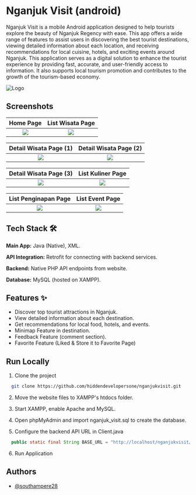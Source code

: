 

# Nganjuk Visit (android)

Nganjuk Visit is a mobile Android application designed to help tourists explore the beauty of Nganjuk Regency with ease. This app offers a wide range of features to assist users in discovering the best tourist destinations, viewing detailed information about each location, and receiving recommendations for local cuisine, hotels, and exciting events around Nganjuk.
This application serves as a digital solution to enhance the tourist experience by providing fast, accurate, and user-friendly access to information. It also supports local tourism promotion and contributes to the growth of the tourism-based economy.

![Logo](https://i.postimg.cc/sxycHRj1/newlogo-nganjukvisit.png)


## Screenshots

Home Page             |  List Wisata Page
:-------------------------:|:-------------------------:
![](https://i.postimg.cc/dVBLGPX4/1-homepage-1.jpg)  |  ![](https://i.postimg.cc/wMLBvSL5/2-listwisata.jpg)

Detail Wisata Page (1)             |  Detail Wisata Page (2)
:-------------------------:|:-------------------------:
![](https://i.postimg.cc/448CHJXW/detailwisata2.jpg)  |  ![](https://i.postimg.cc/dtDb8z1w/detailwisata3.jpg)

Detail Wisata Page (3)             |  List Kuliner Page
:-------------------------:|:-------------------------:
![](https://i.postimg.cc/dtxL6PjB/detailwisata4.jpg)  |  ![](https://i.postimg.cc/MKvGv3Jj/4-listkuliner.jpg)

List Penginapan Page             |  List Event Page
:-------------------------:|:-------------------------:
![](https://i.postimg.cc/rwG2m5sr/5-listpenginapan.jpg)  |  ![](https://i.postimg.cc/pVgd5YWG/6-listevent.jpg)


## Tech Stack 🛠️  

**Main App:** Java (Native), XML.  

**API Integration:** Retrofit for connecting with backend services.  

**Backend:** Native PHP API endpoints from website.  

**Database:** MySQL (hosted on XAMPP).  

## Features ✨  
- Discover top tourist attractions in Nganjuk.  
- View detailed information about each destination.  
- Get recommendations for local food, hotels, and events.
- Minimap Feature in destination.  
- Feedback Feature (comment section).
- Favorite Feature (Liked & Store it to Favorite Page) 

## Run Locally

1. Clone the project

```bash
  git clone https://github.com/hiddendevelopersone/nganjukvisit.git
```

2. Move the website files to XAMPP's htdocs folder.

3. Start XAMPP, enable Apache and MySQL.

4. Open phpMyAdmin and import nganjuk_visit.sql to create the database.

5. Configure the backend API URL in Client.java
```java
  public static final String BASE_URL = "http://localhost/nganjukvisit/";
```

6. Run Application

## Authors

- [@southampere28](https://www.github.com/southampere28)
